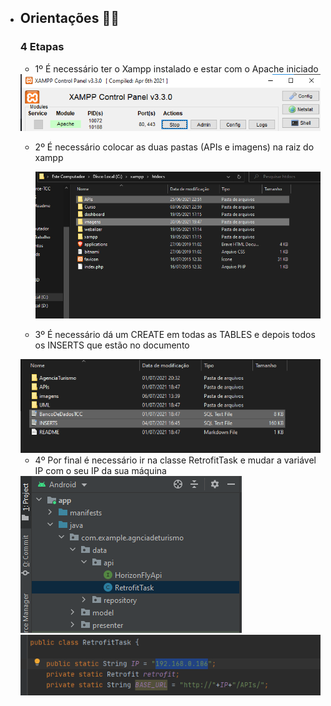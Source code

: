 - ## Orientações :man_teacher:

  ### 4 Etapas

  - 1º É necessário ter o Xampp instalado e estar com o Apache iniciado

  <img src="imagens\imagensReadme\apache.png"/>

  - 2º É necessário colocar as duas pastas (APIs e imagens) na raiz do xampp

    <img src="imagens\imagensReadme\raiz.png"/>

  - 3º É necessário dá um CREATE em todas as TABLES e depois todos os  INSERTS que estão no documento

  <img src="imagens\imagensReadme\mysql.png"/>

  - 4º Por final é necessário ir na classe RetrofitTask e mudar a variável IP com o seu IP da sua máquina

  <div>
    <img src="imagens\imagensReadme\retrofit.png"/>

    <img src="imagens\imagensReadme\ip.png"/>

   <div/>

